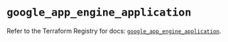 # `google_app_engine_application`

Refer to the Terraform Registry for docs: [`google_app_engine_application`](https://registry.terraform.io/providers/hashicorp/google/5.43.0/docs/resources/app_engine_application).
